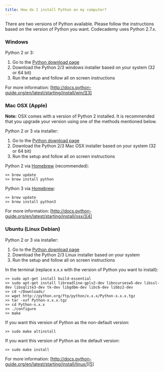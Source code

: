 ```yaml
---
title: How do I install Python on my computer?
---
```

There are two versions of Python available. Please follow the instructions based on the version of Python you want. Codecademy uses Python 2.7.x.

### Windows
Python 2 or 3:
  1. Go to the [Python download page][1]
  2. Download the Python 2/3 windows installer based on your system (32 or 64 bit)
  3. Run the setup and follow all on screen instructions

For more information: [http://docs.python-guide.org/en/latest/starting/install/win/][3]

### Mac OSX (Apple)
**Note:** OSX comes with a version of Python 2 installed. It is recommended that you upgrade your version using one of the methods mentioned below.

Python 2 or 3 via installer:
  1. Go to the [Python download page][1]
  2. Download the Python 2/3 Mac OSX installer based on your system (32 or 64 bit)
  3. Run the setup and follow all on screen instructions

Python 2 via [Homebrew][2] (recommended):

```
>> brew update
>> brew install python
``` 

Python 3 via [Homebrew][2]:

```
>> brew update
>> brew install python3
```

For more information: [http://docs.python-guide.org/en/latest/starting/install/osx/][4]

### Ubuntu (Linux Debian)
Python 2 or 3 via installer:
  1. Go to the [Python download page][1]
  2. Download the Python 2/3 Linux installer based on your system
  3. Run the setup and follow all on screen instructions

In the terminal (replace x.x.x with the version of Python you want to install):

```
>> sudo apt-get install build-essential
>> sudo apt-get install libreadline-gplv2-dev libncursesw5-dev libssl-dev libsqlite3-dev tk-dev libgdbm-dev libc6-dev libbz2-dev
>> cd ~/Downloads/
>> wget http://python.org/ftp/python/x.x.x/Python-x.x.x.tgz
>> tar -xvf Python-x.x.x.tgz
>> cd Python-x.x.x
>> ./configure
>> make
```

If you want this version of Python as the non-default version:

```
>> sudo make altinstall
```

If you want this version of Python as the default version:

```
>> sudo make install
```

For more information: [http://docs.python-guide.org/en/latest/starting/install/linux/][5]


  [1]: http://www.python.org/getit/
  [2]: http://brew.sh
  [3]: http://docs.python-guide.org/en/latest/starting/install/win/
  [4]: http://docs.python-guide.org/en/latest/starting/install/osx/
  [5]: http://docs.python-guide.org/en/latest/starting/install/linux/